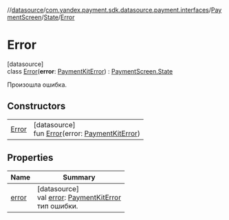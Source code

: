 //[datasource](../../../../../index.md)/[com.yandex.payment.sdk.datasource.payment.interfaces](../../../index.md)/[PaymentScreen](../../index.md)/[State](../index.md)/[Error](index.md)

# Error

[datasource]\
class [Error](index.md)(**error**: [PaymentKitError](../../../../../../core/core/com.yandex.payment.sdk.core.data/-payment-kit-error/index.md)) : [PaymentScreen.State](../index.md)

Произошла ошибка.

## Constructors

| | |
|---|---|
| [Error](-error.md) | [datasource]<br>fun [Error](-error.md)(error: [PaymentKitError](../../../../../../core/core/com.yandex.payment.sdk.core.data/-payment-kit-error/index.md)) |

## Properties

| Name | Summary |
|---|---|
| [error](error.md) | [datasource]<br>val [error](error.md): [PaymentKitError](../../../../../../core/core/com.yandex.payment.sdk.core.data/-payment-kit-error/index.md)<br>тип ошибки. |
